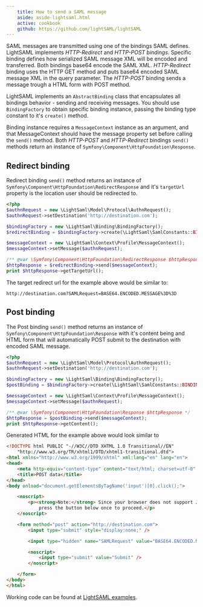 ```yaml
---
    title: How to send a SAML message
    aside: aside-lightsaml.html
    active: cookbook
    github: https://github.com/lightSAML/lightSAML
---
```


SAML messages are transmitted using one of the bindings SAML defines. LightSAML implements *HTTP-Redirect* and *HTTP-POST bindings*.
Specific binding defines how serialized SAML message XML will be encoded and transferred. Both bindings base64 encode
the SAML XML. *HTTP-Redirect* binding uses the HTTP GET method and puts base64 encoded SAML message XML in the query parameter.
The *HTTP-POST* binding sends a message trough a HTML form with POST method.

LightSAML implements an ``AbstractBinding`` class that encapsulates all bindings behavior - sending and receiving messages. You
should use ``BindingFactory`` to obtain specific binding instance, passing the binding type constant to it's ``create()`` method.

Binding instance requires a ``MessageContext`` instance as an argument, and that MessageContext should have the message property set
before calling the ``send()`` method. Both *HTTP-POST* and *HTTP-Redirect* bindings ``send()`` methods return an instance of
``Symfony\Component\HttpFoundation\Response``.


## Redirect binding

Redirect binding ``send()`` method returns an instance of ``Symfony\Component\HttpFoundation\RedirectResponse`` and it's ``targetUrl``
property is the location user should be redirected to.

```php
<?php
$authnRequest = new \LightSaml\Model\Protocol\AuthnRequest();
$authnRequest->setDestination('http://destination.com');

$bindingFactory = new \LightSaml\Binding\BindingFactory();
$redirectBinding = $bindingFactory->create(\LightSaml\SamlConstants::BINDING_SAML2_HTTP_REDIRECT);

$messageContext = new \LightSaml\Context\Profile\MessageContext();
$messageContext->setMessage($authnRequest);

/** @var \Symfony\Component\HttpFoundation\RedirectResponse $httpResponse */
$httpResponse = $redirectBinding->send($messageContext);
print $httpResponse->getTargetUrl();
```

The target redirect url for the example above would be similar to:

```
http://destination.com?SAMLRequest=BASE64.ENCODED.MESSAGE%3D%3D
```

## Post binding

The Post binding ``send()`` method returns an instance of ``Symfony\Component\HttpFoundation\Response`` with it's content being
and HTML form that will automatically POST submit to the destination with encoded SAML message.

```php
<?php
$authnRequest = new \LightSaml\Model\Protocol\AuthnRequest();
$authnRequest->setDestination('http://destination.com');

$bindingFactory = new \LightSaml\Binding\BindingFactory();
$postBinding = $bindingFactory->create(\LightSaml\SamlConstants::BINDING_SAML2_HTTP_POST);

$messageContext = new \LightSaml\Context\Profile\MessageContext();
$messageContext->setMessage($authnRequest);

/** @var \Symfony\Component\HttpFoundation\Response $httpResponse */
$httpResponse = $postBinding->send($messageContext);
print $httpResponse->getContent();
```

Generated HTML for the example above would look similar to

```html
<!DOCTYPE html PUBLIC "-//W3C//DTD XHTML 1.0 Transitional//EN"
    "http://www.w3.org/TR/xhtml1/DTD/xhtml1-transitional.dtd">
<html xmlns="http://www.w3.org/1999/xhtml" xml:lang="en" lang="en">
<head>
    <meta http-equiv="content-type" content="text/html; charset=utf-8" />
    <title>POST data</title>
</head>
<body onload="document.getElementsByTagName('input')[0].click();">

    <noscript>
        <p><strong>Note:</strong> Since your browser does not support JavaScript, you must
            press the button below once to proceed.</p>
    </noscript>

    <form method="post" action="http://destination.com">
        <input type="submit" style="display:none;" />

        <input type="hidden" name="SAMLRequest" value="BASE64.ENCODED.MESSAGE=" />

        <noscript>
            <input type="submit" value="Submit" />
        </noscript>

    </form>
</body>
</html>
```


Working code can be found at
[LightSAML examples](https://github.com/lightSAML/lightSAML/blob/master/examples/how_to_send_SAML_message.php).
